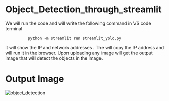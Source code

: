 # Object_Detection_through_streamlit

We will run the code and  will write the following command in VS code terminal 

              python -m streamlit run streamlit_yolo.py

it will show the IP and network addresses . The will copy the IP address and will run it in the browser. Upon uploading any image will get the output image that will detect the objects in the image.
              
# Output  Image

![object_detection](https://github.com/Jawairia11/Object_Detection_through_streamlit/assets/43378985/e396fc0c-854e-434a-8148-e0ba1162ccd2)


